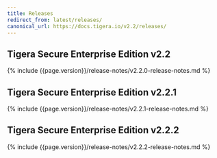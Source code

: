 ```yaml
---
title: Releases
redirect_from: latest/releases/
canonical_url: https://docs.tigera.io/v2.2/releases/
---
```


## Tigera Secure Enterprise Edition v2.2

{% include {{page.version}}/release-notes/v2.2.0-release-notes.md %}

## Tigera Secure Enterprise Edition v2.2.1

{% include {{page.version}}/release-notes/v2.2.1-release-notes.md %}

## Tigera Secure Enterprise Edition v2.2.2

{% include {{page.version}}/release-notes/v2.2.2-release-notes.md %}
